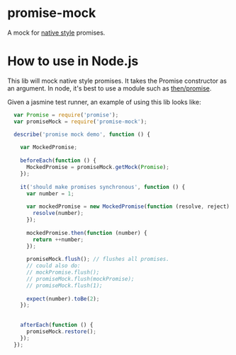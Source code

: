 promise-mock
============

A mock for [native style](https://developer.mozilla.org/en-US/docs/Web/JavaScript/Reference/Global_Objects/Promise) promises.


How to use in Node.js
=====================

This lib will mock native style promises. It takes the Promise constructor as an argument.
In node, it's best to use a module such as [then/promise](https://github.com/then/promise).

Given a jasmine test runner, an example of using this lib looks like:

```javascript
  var Promise = require('promise');
  var promiseMock = require('promise-mock');

  describe('promise mock demo', function () {
  
    var MockedPromise;
    
    beforeEach(function () {
      MockedPromise = promiseMock.getMock(Promise);
    });
    
    it('should make promises synchronous', function () {
      var number = 1;
    
      var mockedPromise = new MockedPromise(function (resolve, reject) {
        resolve(number);
      });
      
      mockedPromise.then(function (number) {
        return ++number;
      });
      
      promiseMock.flush(); // flushes all promises.
      // could also do:
      // mockPromise.flush();
      // promiseMock.flush(mockPromise);
      // promiseMock.flush(1);
      
      expect(number).toBe(2);
    });
    
    
    afterEach(function () {
      promiseMock.restore();
    });
  });
```

